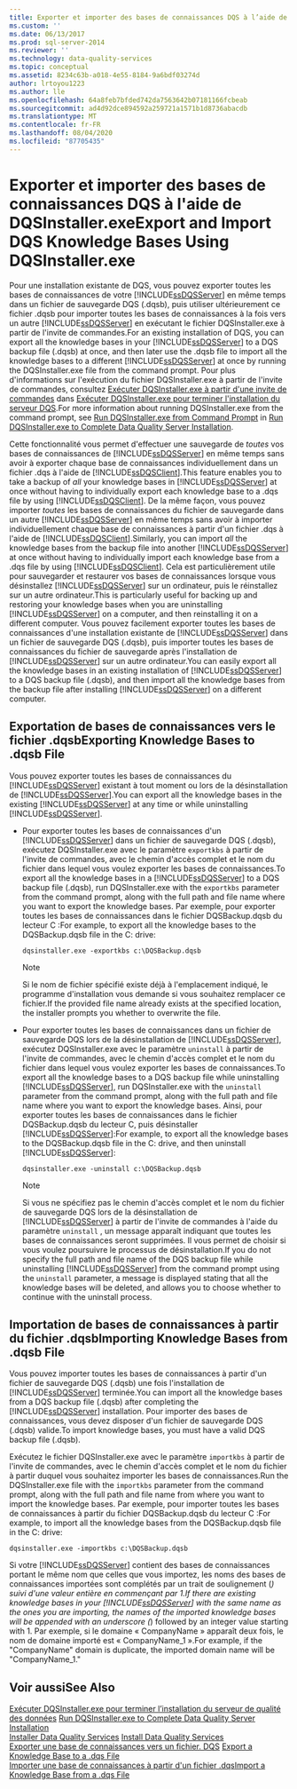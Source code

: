 ```yaml
---
title: Exporter et importer des bases de connaissances DQS à l’aide de DQSInstaller.exe | Microsoft Docs
ms.custom: ''
ms.date: 06/13/2017
ms.prod: sql-server-2014
ms.reviewer: ''
ms.technology: data-quality-services
ms.topic: conceptual
ms.assetid: 8234c63b-a018-4e55-8184-9a6bdf03274d
author: lrtoyou1223
ms.author: lle
ms.openlocfilehash: 64a8feb7bfded742da7563642b07181166fcbeab
ms.sourcegitcommit: ad4d92dce894592a259721a1571b1d8736abacdb
ms.translationtype: MT
ms.contentlocale: fr-FR
ms.lasthandoff: 08/04/2020
ms.locfileid: "87705435"
---
```

# <a name="export-and-import-dqs-knowledge-bases-using-dqsinstallerexe"></a><span data-ttu-id="7ce0b-102">Exporter et importer des bases de connaissances DQS à l'aide de DQSInstaller.exe</span><span class="sxs-lookup"><span data-stu-id="7ce0b-102">Export and Import DQS Knowledge Bases Using DQSInstaller.exe</span></span>
  <span data-ttu-id="7ce0b-103">Pour une installation existante de DQS, vous pouvez exporter toutes les bases de connaissances de votre [!INCLUDE[ssDQSServer](../../includes/ssdqsserver-md.md)] en même temps dans un fichier de sauvegarde DQS (.dqsb), puis utiliser ultérieurement ce fichier .dqsb pour importer toutes les bases de connaissances à la fois vers un autre [!INCLUDE[ssDQSServer](../../includes/ssdqsserver-md.md)] en exécutant le fichier DQSInstaller.exe à partir de l'invite de commandes.</span><span class="sxs-lookup"><span data-stu-id="7ce0b-103">For an existing installation of DQS, you can export all the knowledge bases in your [!INCLUDE[ssDQSServer](../../includes/ssdqsserver-md.md)] to a DQS backup file (.dqsb) at once, and then later use the .dqsb file to import all the knowledge bases to a different [!INCLUDE[ssDQSServer](../../includes/ssdqsserver-md.md)] at once by running the DQSInstaller.exe file from the command prompt.</span></span> <span data-ttu-id="7ce0b-104">Pour plus d'informations sur l'exécution du fichier DQSInstaller.exe à partir de l'invite de commandes, consultez [Exécuter DQSInstaller.exe à partir d'une invite de commandes](run-dqsinstaller-exe-to-complete-data-quality-server-installation.md#CommandPrompt) dans [Exécuter DQSInstaller.exe pour terminer l'installation du serveur DQS](run-dqsinstaller-exe-to-complete-data-quality-server-installation.md).</span><span class="sxs-lookup"><span data-stu-id="7ce0b-104">For more information about running DQSInstaller.exe from the command prompt, see [Run DQSInstaller.exe from Command Prompt](run-dqsinstaller-exe-to-complete-data-quality-server-installation.md#CommandPrompt) in [Run DQSInstaller.exe to Complete Data Quality Server Installation](run-dqsinstaller-exe-to-complete-data-quality-server-installation.md).</span></span>  
  
 <span data-ttu-id="7ce0b-105">Cette fonctionnalité vous permet d'effectuer une sauvegarde de *toutes* vos bases de connaissances de [!INCLUDE[ssDQSServer](../../includes/ssdqsserver-md.md)] en même temps sans avoir à exporter chaque base de connaissances individuellement dans un fichier .dqs à l'aide de [!INCLUDE[ssDQSClient](../../includes/ssdqsclient-md.md)].</span><span class="sxs-lookup"><span data-stu-id="7ce0b-105">This feature enables you to take a backup of *all* your knowledge bases in [!INCLUDE[ssDQSServer](../../includes/ssdqsserver-md.md)] at once without having to individually export each knowledge base to a .dqs file by using [!INCLUDE[ssDQSClient](../../includes/ssdqsclient-md.md)].</span></span> <span data-ttu-id="7ce0b-106">De la même façon, vous pouvez importer *toutes* les bases de connaissances du fichier de sauvegarde dans un autre [!INCLUDE[ssDQSServer](../../includes/ssdqsserver-md.md)] en même temps sans avoir à importer individuellement chaque base de connaissances à partir d'un fichier .dqs à l'aide de [!INCLUDE[ssDQSClient](../../includes/ssdqsclient-md.md)].</span><span class="sxs-lookup"><span data-stu-id="7ce0b-106">Similarly, you can import *all* the knowledge bases from the backup file into another [!INCLUDE[ssDQSServer](../../includes/ssdqsserver-md.md)] at once without having to individually import each knowledge base from a .dqs file by using [!INCLUDE[ssDQSClient](../../includes/ssdqsclient-md.md)].</span></span> <span data-ttu-id="7ce0b-107">Cela est particulièrement utile pour sauvegarder et restaurer vos bases de connaissances lorsque vous désinstallez [!INCLUDE[ssDQSServer](../../includes/ssdqsserver-md.md)] sur un ordinateur, puis le réinstallez sur un autre ordinateur.</span><span class="sxs-lookup"><span data-stu-id="7ce0b-107">This is particularly useful for backing up and restoring your knowledge bases when you are uninstalling [!INCLUDE[ssDQSServer](../../includes/ssdqsserver-md.md)] on a computer, and then reinstalling it on a different computer.</span></span> <span data-ttu-id="7ce0b-108">Vous pouvez facilement exporter toutes les bases de connaissances d'une installation existante de [!INCLUDE[ssDQSServer](../../includes/ssdqsserver-md.md)] dans un fichier de sauvegarde DQS (.dqsb), puis importer toutes les bases de connaissances du fichier de sauvegarde après l'installation de [!INCLUDE[ssDQSServer](../../includes/ssdqsserver-md.md)] sur un autre ordinateur.</span><span class="sxs-lookup"><span data-stu-id="7ce0b-108">You can easily export all the knowledge bases in an existing installation of [!INCLUDE[ssDQSServer](../../includes/ssdqsserver-md.md)] to a DQS backup file (.dqsb), and then import all the knowledge bases from the backup file after installing [!INCLUDE[ssDQSServer](../../includes/ssdqsserver-md.md)] on a different computer.</span></span>  
  
##  <a name="exporting-knowledge-bases-to-dqsb-file"></a><a name="export"></a> <span data-ttu-id="7ce0b-109">Exportation de bases de connaissances vers le fichier .dqsb</span><span class="sxs-lookup"><span data-stu-id="7ce0b-109">Exporting Knowledge Bases to .dqsb File</span></span>  
 <span data-ttu-id="7ce0b-110">Vous pouvez exporter toutes les bases de connaissances du [!INCLUDE[ssDQSServer](../../includes/ssdqsserver-md.md)] existant à tout moment ou lors de la désinstallation de [!INCLUDE[ssDQSServer](../../includes/ssdqsserver-md.md)].</span><span class="sxs-lookup"><span data-stu-id="7ce0b-110">You can export all the knowledge bases in the existing [!INCLUDE[ssDQSServer](../../includes/ssdqsserver-md.md)] at any time or while uninstalling [!INCLUDE[ssDQSServer](../../includes/ssdqsserver-md.md)].</span></span>  
  
-   <span data-ttu-id="7ce0b-111">Pour exporter toutes les bases de connaissances d'un [!INCLUDE[ssDQSServer](../../includes/ssdqsserver-md.md)] dans un fichier de sauvegarde DQS (.dqsb), exécutez DQSInstaller.exe avec le paramètre `exportkbs` à partir de l'invite de commandes, avec le chemin d'accès complet et le nom du fichier dans lequel vous voulez exporter les bases de connaissances.</span><span class="sxs-lookup"><span data-stu-id="7ce0b-111">To export all the knowledge bases in a [!INCLUDE[ssDQSServer](../../includes/ssdqsserver-md.md)] to a DQS backup file (.dqsb), run DQSInstaller.exe with the `exportkbs` parameter from the command prompt, along with the full path and file name where you want to export the knowledge bases.</span></span> <span data-ttu-id="7ce0b-112">Par exemple, pour exporter toutes les bases de connaissances dans le fichier DQSBackup.dqsb du lecteur C :</span><span class="sxs-lookup"><span data-stu-id="7ce0b-112">For example, to export all the knowledge bases to the DQSBackup.dqsb file in the C: drive:</span></span>  
  
    ```  
    dqsinstaller.exe -exportkbs c:\DQSBackup.dqsb  
    ```  
  
    > [!NOTE]  
    >  <span data-ttu-id="7ce0b-113">Si le nom de fichier spécifié existe déjà à l'emplacement indiqué, le programme d'installation vous demande si vous souhaitez remplacer ce fichier.</span><span class="sxs-lookup"><span data-stu-id="7ce0b-113">If the provided file name already exists at the specified location, the installer prompts you whether to overwrite the file.</span></span>  
  
-   <span data-ttu-id="7ce0b-114">Pour exporter toutes les bases de connaissances dans un fichier de sauvegarde DQS lors de la désinstallation de [!INCLUDE[ssDQSServer](../../includes/ssdqsserver-md.md)], exécutez DQSInstaller.exe avec le paramètre `uninstall` à partir de l'invite de commandes, avec le chemin d'accès complet et le nom du fichier dans lequel vous voulez exporter les bases de connaissances.</span><span class="sxs-lookup"><span data-stu-id="7ce0b-114">To export all the knowledge bases to a DQS backup file while uninstalling [!INCLUDE[ssDQSServer](../../includes/ssdqsserver-md.md)], run DQSInstaller.exe with the `uninstall` parameter from the command prompt, along with the full path and file name where you want to export the knowledge bases.</span></span> <span data-ttu-id="7ce0b-115">Ainsi, pour exporter toutes les bases de connaissances dans le fichier DQSBackup.dqsb du lecteur C, puis désinstaller [!INCLUDE[ssDQSServer](../../includes/ssdqsserver-md.md)]:</span><span class="sxs-lookup"><span data-stu-id="7ce0b-115">For example, to export all the knowledge bases to the DQSBackup.dqsb file in the C: drive, and then uninstall [!INCLUDE[ssDQSServer](../../includes/ssdqsserver-md.md)]:</span></span>  
  
    ```  
    dqsinstaller.exe -uninstall c:\DQSBackup.dqsb  
    ```  
  
    > [!NOTE]  
    >  <span data-ttu-id="7ce0b-116">Si vous ne spécifiez pas le chemin d'accès complet et le nom du fichier de sauvegarde DQS lors de la désinstallation de [!INCLUDE[ssDQSServer](../../includes/ssdqsserver-md.md)] à partir de l'invite de commandes à l'aide du paramètre `uninstall` , un message apparaît indiquant que toutes les bases de connaissances seront supprimées. Il vous permet de choisir si vous voulez poursuivre le processus de désinstallation.</span><span class="sxs-lookup"><span data-stu-id="7ce0b-116">If you do not specify the full path and file name of the DQS backup file while uninstalling [!INCLUDE[ssDQSServer](../../includes/ssdqsserver-md.md)] from the command prompt using the `uninstall` parameter, a message is displayed stating that all the knowledge bases will be deleted, and allows you to choose whether to continue with the uninstall process.</span></span>  
  
##  <a name="importing-knowledge-bases-from-dqsb-file"></a><a name="import"></a> <span data-ttu-id="7ce0b-117">Importation de bases de connaissances à partir du fichier .dqsb</span><span class="sxs-lookup"><span data-stu-id="7ce0b-117">Importing Knowledge Bases from .dqsb File</span></span>  
 <span data-ttu-id="7ce0b-118">Vous pouvez importer toutes les bases de connaissances à partir d'un fichier de sauvegarde DQS (.dqsb) une fois l'installation de [!INCLUDE[ssDQSServer](../../includes/ssdqsserver-md.md)] terminée.</span><span class="sxs-lookup"><span data-stu-id="7ce0b-118">You can import all the knowledge bases from a DQS backup file (.dqsb) after completing the [!INCLUDE[ssDQSServer](../../includes/ssdqsserver-md.md)] installation.</span></span> <span data-ttu-id="7ce0b-119">Pour importer des bases de connaissances, vous devez disposer d'un fichier de sauvegarde DQS (.dqsb) valide.</span><span class="sxs-lookup"><span data-stu-id="7ce0b-119">To import knowledge bases, you must have a valid DQS backup file (.dqsb).</span></span>  
  
 <span data-ttu-id="7ce0b-120">Exécutez le fichier DQSInstaller.exe avec le paramètre `importkbs` à partir de l'invite de commandes, avec le chemin d'accès complet et le nom du fichier à partir duquel vous souhaitez importer les bases de connaissances.</span><span class="sxs-lookup"><span data-stu-id="7ce0b-120">Run the DQSInstaller.exe file with the `importkbs` parameter from the command prompt, along with the full path and file name from where you want to import the knowledge bases.</span></span> <span data-ttu-id="7ce0b-121">Par exemple, pour importer toutes les bases de connaissances à partir du fichier DQSBackup.dqsb du lecteur C :</span><span class="sxs-lookup"><span data-stu-id="7ce0b-121">For example, to import all the knowledge bases from the DQSBackup.dqsb file in the C: drive:</span></span>  
  
```  
dqsinstaller.exe -importkbs c:\DQSBackup.dqsb  
```  
  
 <span data-ttu-id="7ce0b-122">Si votre [!INCLUDE[ssDQSServer](../../includes/ssdqsserver-md.md)] contient des bases de connaissances portant le même nom que celles que vous importez, les noms des bases de connaissances importées sont complétés par un trait de soulignement (_) suivi d'une valeur entière en commençant par 1.</span><span class="sxs-lookup"><span data-stu-id="7ce0b-122">If there are existing knowledge bases in your [!INCLUDE[ssDQSServer](../../includes/ssdqsserver-md.md)] with the same name as the ones you are importing, the names of the imported knowledge bases will be appended with an underscore (_) followed by an integer value starting with 1.</span></span> <span data-ttu-id="7ce0b-123">Par exemple, si le domaine « CompanyName » apparaît deux fois, le nom de domaine importé est « CompanyName_1 ».</span><span class="sxs-lookup"><span data-stu-id="7ce0b-123">For example, if the "CompanyName" domain is duplicate, the imported domain name will be "CompanyName_1."</span></span>  
  
## <a name="see-also"></a><span data-ttu-id="7ce0b-124">Voir aussi</span><span class="sxs-lookup"><span data-stu-id="7ce0b-124">See Also</span></span>  
 <span data-ttu-id="7ce0b-125">[Exécuter DQSInstaller.exe pour terminer l’installation du serveur de qualité des données](run-dqsinstaller-exe-to-complete-data-quality-server-installation.md) </span><span class="sxs-lookup"><span data-stu-id="7ce0b-125">[Run DQSInstaller.exe to Complete Data Quality Server Installation](run-dqsinstaller-exe-to-complete-data-quality-server-installation.md) </span></span>  
 <span data-ttu-id="7ce0b-126">[Installer Data Quality Services](install-data-quality-services.md) </span><span class="sxs-lookup"><span data-stu-id="7ce0b-126">[Install Data Quality Services](install-data-quality-services.md) </span></span>  
 <span data-ttu-id="7ce0b-127">[Exporter une base de connaissances vers un fichier. DQS](../export-a-knowledge-base-to-a-dqs-file.md) </span><span class="sxs-lookup"><span data-stu-id="7ce0b-127">[Export a Knowledge Base to a .dqs File](../export-a-knowledge-base-to-a-dqs-file.md) </span></span>  
 [<span data-ttu-id="7ce0b-128">Importer une base de connaissances à partir d'un fichier .dqs</span><span class="sxs-lookup"><span data-stu-id="7ce0b-128">Import a Knowledge Base from a .dqs File</span></span>](../import-a-knowledge-base-from-a-dqs-file.md)  
  
  
